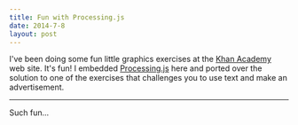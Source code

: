 ```yaml
---
title: Fun with Processing.js
date: 2014-7-8
layout: post
---
```


I've been doing some fun little graphics exercises at the [Khan Academy](https://www.khanacademy.org) web site.
It's fun! I embedded [Processing.js](http://processingjs.org/) here and ported over the solution to one of the
exercises that challenges you to use text and make an advertisement.

---

<script src="../../processing.js">
</script>

<script type="application/processing" data-processing-target="pjs">
void setup() {
  size(400, 400);
}


function drawWinston(x, y, s, blink) {
  pushMatrix();
  translate(x, y);
  scale(s, s);
    
  strokeWeight(2);
  fill(255, 255, 255);
   
  // Legs
  ellipse(-20, 50, 20, 60);
  ellipse(20, 50, 20, 60);

  // Right arm
  ellipse(60, 10, 30, 60);
    
  // Torso
  ellipse(10, 15, 120, 100);
    
  // Left arm
  ellipse(-40, 10, 30, 60);
    
  // Head
  ellipse(30, -30, 90, 80);
    
  // Eyes
  fill(0, 0, 0);
  if (blink) {
    line(15, -55, 25, -45);
    line(15, -45, 25, -55);
    line(43, -55, 53, -45);
    line(43, -45, 53, -55);
  } else {
    ellipse(20, -50, 10, 10);
    ellipse(48, -50, 10, 10);
  }
    
  // belly button
  fill(40, 40, 40);
  ellipse(25, 45, 5, 5);
  
  // Mouth
  fill(180, 0, 0);
  var lipXradius = blink ? 18 : 20;
  ellipse(35, -10, lipXradius, 10);
    
  popMatrix();
};


void drawPlate(x, y) {
  fill(82, 57, 57);
  ellipse(x, y, 250, 250);
  fill(237, 235, 176);
  ellipse(x, y, 220, 220);
};


var font = createFont("fantasy");
var angle = 0;
var blinking = false;
var still_blinking;

void draw() {
  background(3, 125, 150);
  noFill();
  strokeWeight(2);
  rect(1, 1, width-1, height-1);
    
  drawPlate(200, 195);
  var winstonX = 200;
  var winstonY = 190;
  drawWinston(
      winstonX, 
      winstonY + 10*sin(radians(angle)), 
      1.2,
      blinking);
    
  textFont(font); 
  fill(210, 219, 162);
  textSize(34);
  text("STUFFED WINTHROP!", 16, 51);
  textSize(20);
  text("Spooky!", 158, 350);
  fill(255, 255, 0);
  text("DON'T GO TO SLEEP WITHOUT ONE!", 10, 380);

  if (blinking === false) {
    textSize(15);
    fill(255, 255, 255);
    pushMatrix();
    translate(320, 130);
    rotate(25);
    text("he", 0, 0);
    fill(255, 255, 0);
    text("blinks!", 23, 0);
    popMatrix();
  }
 
   angle += 2;
   if (angle > 360) {
     angle = 0;
   }
     
   if (!blinking) {
     if (random(0, 100) < 1) {
       blinking = true;
       still_blinking = 5;
     }
   } else {
     still_blinking--;
     if (still_blinking === 0) {
       blinking = false;
     }
   }
};

</script>

<canvas id="pjs"> </canvas>

Such fun...

